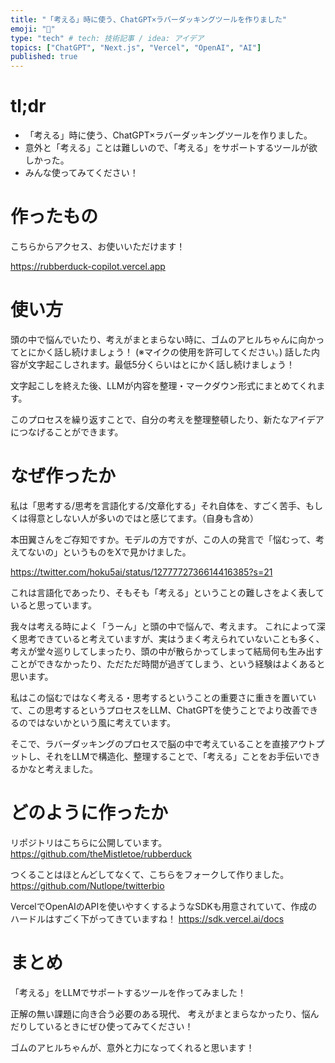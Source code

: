 ```yaml
---
title: "「考える」時に使う、ChatGPT×ラバーダッキングツールを作りました"
emoji: "🦆"
type: "tech" # tech: 技術記事 / idea: アイデア
topics: ["ChatGPT", "Next.js", "Vercel", "OpenAI", "AI"]
published: true
---
```






# tl;dr

- 「考える」時に使う、ChatGPT×ラバーダッキングツールを作りました。
- 意外と「考える」ことは難しいので、「考える」をサポートするツールが欲しかった。
- みんな使ってみてください！


# 作ったもの

こちらからアクセス、お使いいただけます！

https://rubberduck-copilot.vercel.app



# 使い方


頭の中で悩んでいたり、考えがまとまらない時に、ゴムのアヒルちゃんに向かってとにかく話し続けましょう！
(※マイクの使用を許可してください。)
話した内容が文字起こしされます。最低5分くらいはとにかく話し続けましょう！

文字起こしを終えた後、LLMが内容を整理・マークダウン形式にまとめてくれます。

このプロセスを繰り返すことで、自分の考えを整理整頓したり、新たなアイデアにつなげることができます。


# なぜ作ったか



私は「思考する/思考を言語化する/文章化する」それ自体を、すごく苦手、もしくは得意としない人が多いのではと感じてます。（自身も含め）

本田翼さんをご存知ですか。モデルの方ですが、この人の発言で「悩むって、考えてないの」というものをXで見かけました。

https://twitter.com/hoku5ai/status/1277772736614416385?s=21


これは言語化であったり、そもそも「考える」ということの難しさをよく表していると思っています。

我々は考える時によく「うーん」と頭の中で悩んで、考えます。
これによって深く思考できていると考えていますが、実はうまく考えられていないことも多く、考えが堂々巡りしてしまったり、頭の中が散らかってしまって結局何も生み出すことができなかったり、ただただ時間が過ぎてしまう、という経験はよくあると思います。

私はこの悩むではなく考える・思考するということの重要さに重きを置いていて、この思考するというプロセスをLLM、ChatGPTを使うことでより改善できるのではないかという風に考えています。

そこで、ラバーダッキングのプロセスで脳の中で考えていることを直接アウトプットし、それをLLMで構造化、整理することで、「考える」ことをお手伝いできるかなと考えました。


# どのように作ったか


リポジトリはこちらに公開しています。
https://github.com/theMistletoe/rubberduck

つくることはほとんどしてなくて、こちらをフォークして作りました。
https://github.com/Nutlope/twitterbio

VercelでOpenAIのAPIを使いやすくするようなSDKも用意されていて、作成のハードルはすごく下がってきていますね！
https://sdk.vercel.ai/docs


# まとめ

「考える」をLLMでサポートするツールを作ってみました！

正解の無い課題に向き合う必要のある現代、
考えがまとまらなかったり、悩んだりしているときにぜひ使ってみてください！

ゴムのアヒルちゃんが、意外と力になってくれると思います！




